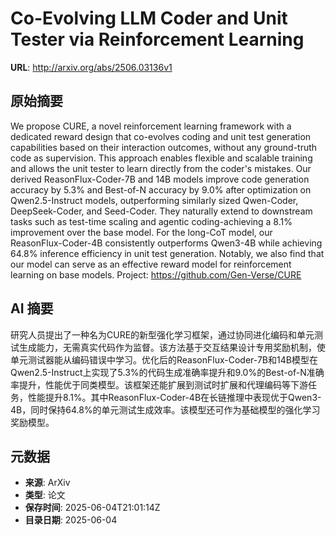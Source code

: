 # Co-Evolving LLM Coder and Unit Tester via Reinforcement Learning

**URL**: http://arxiv.org/abs/2506.03136v1

## 原始摘要

We propose CURE, a novel reinforcement learning framework with a dedicated
reward design that co-evolves coding and unit test generation capabilities
based on their interaction outcomes, without any ground-truth code as
supervision. This approach enables flexible and scalable training and allows
the unit tester to learn directly from the coder's mistakes. Our derived
ReasonFlux-Coder-7B and 14B models improve code generation accuracy by 5.3% and
Best-of-N accuracy by 9.0% after optimization on Qwen2.5-Instruct models,
outperforming similarly sized Qwen-Coder, DeepSeek-Coder, and Seed-Coder. They
naturally extend to downstream tasks such as test-time scaling and agentic
coding-achieving a 8.1% improvement over the base model. For the long-CoT
model, our ReasonFlux-Coder-4B consistently outperforms Qwen3-4B while
achieving 64.8% inference efficiency in unit test generation. Notably, we also
find that our model can serve as an effective reward model for reinforcement
learning on base models. Project: https://github.com/Gen-Verse/CURE


## AI 摘要

研究人员提出了一种名为CURE的新型强化学习框架，通过协同进化编码和单元测试生成能力，无需真实代码作为监督。该方法基于交互结果设计专用奖励机制，使单元测试器能从编码错误中学习。优化后的ReasonFlux-Coder-7B和14B模型在Qwen2.5-Instruct上实现了5.3%的代码生成准确率提升和9.0%的Best-of-N准确率提升，性能优于同类模型。该框架还能扩展到测试时扩展和代理编码等下游任务，性能提升8.1%。其中ReasonFlux-Coder-4B在长链推理中表现优于Qwen3-4B，同时保持64.8%的单元测试生成效率。该模型还可作为基础模型的强化学习奖励模型。

## 元数据

- **来源**: ArXiv
- **类型**: 论文
- **保存时间**: 2025-06-04T21:01:14Z
- **目录日期**: 2025-06-04
